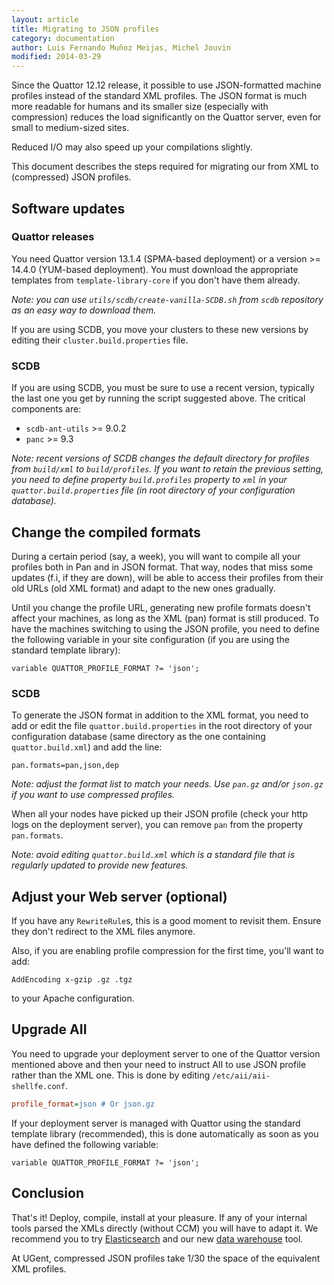 ```yaml
---
layout: article
title: Migrating to JSON profiles
category: documentation
author: Luis Fernando Muñoz Meijas, Michel Jouvin
modified: 2014-03-29
---
```


Since the Quattor 12.12 release, it possible to use JSON-formatted
machine profiles instead of the standard XML profiles.  The JSON
format is much more readable for humans and its smaller size
(especially with compression) reduces the load significantly on the
Quattor server, even for small to medium-sized sites.

Reduced I/O may also speed up your compilations slightly.

This document describes the steps required for
migrating our from XML to (compressed) JSON
profiles.

## Software updates

### Quattor releases

You need Quattor version 13.1.4 (SPMA-based deployment) or a version >= 14.4.0 (YUM-based deployment). You must download the appropriate
templates from `template-library-core` if you don't have them already.

*Note: you can use `utils/scdb/create-vanilla-SCDB.sh` from `scdb` repository as an easy way to download them.*

If you are using SCDB, you move your clusters to these new versions by editing their `cluster.build.properties` file.


### SCDB

If you are using SCDB, you must be sure to use a recent version, typically the last one you get by running the script suggested above. The critical
components are:

* `scdb-ant-utils` >= 9.0.2
* `panc` >= 9.3

*Note: recent versions of SCDB changes the default directory for profiles from `build/xml` to `build/profiles`. If you want to retain the previous
setting, you need to define property `build.profiles` property to `xml` in your `quattor.build.properties` file (in root directory of your 
configuration database).*

## Change the compiled formats

During a certain period (say, a week), you will want to compile all your profiles
both in Pan and in JSON format.  That way, nodes that miss some
updates (f.i, if they are down), will be able to access their
profiles from their old URLs (old XML format) and adapt to the new ones gradually. 

Until you change
the profile URL, generating new profile formats doesn't affect your machines,
as long as the XML (pan) format is still produced. To have the machines switching to using the JSON profile, you
need to define the following variable in your site configuration (if you are using the standard template library):
```
variable QUATTOR_PROFILE_FORMAT ?= 'json';
```

### SCDB

To generate the JSON format in addition to the XML format, you need to add or edit the
file `quattor.build.properties` in the root directory of your configuration database (same directory
as the one containing `quattor.build.xml`) and add the line:

```
pan.formats=pan,json,dep
```

*Note: adjust the format list to match your needs. Use `pan.gz` and/or `json.gz` if you want to use compressed profiles.*

When all your nodes have picked up their JSON profile (check your http logs on the deployment server), you can
remove `pan` from the property `pan.formats`.

*Note: avoid editing `quattor.build.xml` which is a standard file that is regularly updated to provide new features.*

## Adjust your Web server (optional)

If you have any `RewriteRule`s, this is a good moment to revisit
them.  Ensure they don't redirect to the XML files anymore.

Also, if you are enabling profile compression for the first time,
you'll want to add:

    AddEncoding x-gzip .gz .tgz

to your Apache configuration.

## Upgrade AII

You need to upgrade your deployment server to one of the Quattor version mentioned above and then your need to
instruct AII to use JSON profile rather than the XML one. This is done by editing `/etc/aii/aii-shellfe.conf`.

```ini
profile_format=json # Or json.gz
```

If your deployment server is managed with Quattor using the standard template library (recommended), this is done automatically as soon as you
have defined the following variable:
```
variable QUATTOR_PROFILE_FORMAT ?= 'json';
```

## Conclusion

That's it!  Deploy, compile, install at your pleasure.  If any of your
internal tools parsed the XMLs directly (without CCM) you will have to
adapt it.  We recommend you to try
[Elasticsearch](www.elasticsearch.org) and our new
[data warehouse](https://github.com/quattor/data-warehouse) tool.

At UGent, compressed JSON profiles take 1/30 the space of the
equivalent XML profiles.
